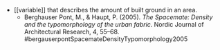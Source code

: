 - [[variable]] that describes the amount of built ground in an area.
	- Berghauser Pont, M., & Haupt, P. (2005). _The Spacemate: Density and the typomorphology of the urban fabric_. Nordic Journal of Architectural Research, 4, 55–68. #bergauserpontSpacemateDensityTypomorphology2005